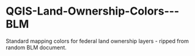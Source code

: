 # QGIS-Land-Ownership-Colors---BLM
Standard mapping colors for federal land ownership layers - ripped from random BLM document.
